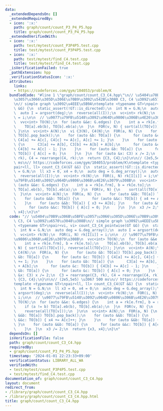 ```yaml
---
data:
  _extendedDependsOn: []
  _extendedRequiredBy:
  - icon: ':x:'
    path: graph/count/count_P3_P4_P5.hpp
    title: graph/count/count_P3_P4_P5.hpp
  _extendedVerifiedWith:
  - icon: ':x:'
    path: test/mytest/count_P3P4P5.test.cpp
    title: test/mytest/count_P3P4P5.test.cpp
  - icon: ':x:'
    path: test/mytest/find_C4.test.cpp
    title: test/mytest/find_C4.test.cpp
  _isVerificationFailed: true
  _pathExtension: hpp
  _verificationStatusIcon: ':x:'
  attributes:
    links:
    - https://codeforces.com/gym/104053/problem/K
  bundledCode: "#line 1 \"graph/count/count_C3_C4.hpp\"\n// \u5404\u70B9\u306B\u5BFE\
    \u3057\u3066\u305D\u306E\u70B9\u3092\u542B\u3080 C3, C4 \u3092\u6570\u3048\u308B\
    \n// simple graph \u3092\u4EEE\u5B9A\ntemplate <typename GT>\npair<vi, vi> count_C3_C4_pointwise(GT\
    \ &G) {\n  static_assert(!GT::is_directed);\n  int N = G.N;\n  auto deg = G.deg_array();\n\
    \  auto I = argsort(deg);\n  reverse(all(I));\n  vc<int> rk(N);\n  FOR(i, N) rk[I[i]]\
    \ = i;\n\n  // \u9077\u79FB\u5148\u3092\u964D\u9806\u306B\u4E26\u3079\u308B\n\
    \  vvc<int> TO(N);\n  for (auto &&e: G.edges) {\n    int a = rk[e.frm], b = rk[e.to];\n\
    \    TO[a].eb(b), TO[b].eb(a);\n  }\n  FOR(v, N) { sort(all(TO[v])), reverse(all(TO[v]));\
    \ }\n\n  vc<int> A(N);\n  vi C3(N), C4(N);\n  FOR(a, N) {\n    for (auto &b: TO[a])\
    \ TO[b].pop_back();\n    for (auto &b: TO[a]) {\n      for (auto &c: TO[b]) {\
    \ C4[a] += A[c], C4[c] += A[c], A[c] += 1; }\n    }\n    for (auto &b: TO[a])\
    \ {\n      C3[a] += A[b], C3[b] += A[b] + A[b];\n      for (auto &c: TO[b]) {\
    \ C4[b] += A[c] - 1; }\n    }\n    for (auto &b: TO[a]) {\n      for (auto &c:\
    \ TO[b]) { A[c] = 0; }\n    }\n  }\n  for (auto &x: C3) x /= 2;\n  C3 = rearrange(C3,\
    \ rk), C4 = rearrange(C4, rk);\n  return {C3, C4};\n}\n\n// (2e5,5e5) \u3067 500\
    \ ms\n// https://codeforces.com/gym/104053/problem/K\ntemplate <typename GT>\n\
    pair<ll, ll> count_C3_C4(GT &G) {\n  static_assert(!GT::is_directed);\n  int N\
    \ = G.N;\n  ll x3 = 0, x4 = 0;\n  auto deg = G.deg_array();\n  auto I = argsort(deg);\n\
    \  reverse(all(I));\n  vc<int> rk(N);\n  FOR(i, N) rk[I[i]] = i;\n\n  // \u9077\
    \u79FB\u5148\u3092\u964D\u9806\u306B\u4E26\u3079\u308B\n  vvc<int> TO(N);\n  for\
    \ (auto &&e: G.edges) {\n    int a = rk[e.frm], b = rk[e.to];\n    if (a != b)\
    \ TO[a].eb(b), TO[b].eb(a);\n  }\n  FOR(v, N) {\n    sort(all(TO[v]));\n    reverse(all(TO[v]));\n\
    \  }\n\n  vc<int> A(N);\n  FOR(a, N) {\n    for (auto &&b: TO[a]) TO[b].pop_back();\n\
    \    for (auto &&b: TO[a]) {\n      for (auto &&c: TO[b]) { x4 += A[c]++; }\n\
    \    }\n    for (auto &&b: TO[a]) { x3 += A[b]; }\n    for (auto &&b: TO[a]) {\n\
    \      for (auto &&c: TO[b]) { A[c] = 0; }\n    }\n  }\n  x3 /= 2;\n  return {x3,\
    \ x4};\n}\n"
  code: "// \u5404\u70B9\u306B\u5BFE\u3057\u3066\u305D\u306E\u70B9\u3092\u542B\u3080\
    \ C3, C4 \u3092\u6570\u3048\u308B\n// simple graph \u3092\u4EEE\u5B9A\ntemplate\
    \ <typename GT>\npair<vi, vi> count_C3_C4_pointwise(GT &G) {\n  static_assert(!GT::is_directed);\n\
    \  int N = G.N;\n  auto deg = G.deg_array();\n  auto I = argsort(deg);\n  reverse(all(I));\n\
    \  vc<int> rk(N);\n  FOR(i, N) rk[I[i]] = i;\n\n  // \u9077\u79FB\u5148\u3092\u964D\
    \u9806\u306B\u4E26\u3079\u308B\n  vvc<int> TO(N);\n  for (auto &&e: G.edges) {\n\
    \    int a = rk[e.frm], b = rk[e.to];\n    TO[a].eb(b), TO[b].eb(a);\n  }\n  FOR(v,\
    \ N) { sort(all(TO[v])), reverse(all(TO[v])); }\n\n  vc<int> A(N);\n  vi C3(N),\
    \ C4(N);\n  FOR(a, N) {\n    for (auto &b: TO[a]) TO[b].pop_back();\n    for (auto\
    \ &b: TO[a]) {\n      for (auto &c: TO[b]) { C4[a] += A[c], C4[c] += A[c], A[c]\
    \ += 1; }\n    }\n    for (auto &b: TO[a]) {\n      C3[a] += A[b], C3[b] += A[b]\
    \ + A[b];\n      for (auto &c: TO[b]) { C4[b] += A[c] - 1; }\n    }\n    for (auto\
    \ &b: TO[a]) {\n      for (auto &c: TO[b]) { A[c] = 0; }\n    }\n  }\n  for (auto\
    \ &x: C3) x /= 2;\n  C3 = rearrange(C3, rk), C4 = rearrange(C4, rk);\n  return\
    \ {C3, C4};\n}\n\n// (2e5,5e5) \u3067 500 ms\n// https://codeforces.com/gym/104053/problem/K\n\
    template <typename GT>\npair<ll, ll> count_C3_C4(GT &G) {\n  static_assert(!GT::is_directed);\n\
    \  int N = G.N;\n  ll x3 = 0, x4 = 0;\n  auto deg = G.deg_array();\n  auto I =\
    \ argsort(deg);\n  reverse(all(I));\n  vc<int> rk(N);\n  FOR(i, N) rk[I[i]] =\
    \ i;\n\n  // \u9077\u79FB\u5148\u3092\u964D\u9806\u306B\u4E26\u3079\u308B\n  vvc<int>\
    \ TO(N);\n  for (auto &&e: G.edges) {\n    int a = rk[e.frm], b = rk[e.to];\n\
    \    if (a != b) TO[a].eb(b), TO[b].eb(a);\n  }\n  FOR(v, N) {\n    sort(all(TO[v]));\n\
    \    reverse(all(TO[v]));\n  }\n\n  vc<int> A(N);\n  FOR(a, N) {\n    for (auto\
    \ &&b: TO[a]) TO[b].pop_back();\n    for (auto &&b: TO[a]) {\n      for (auto\
    \ &&c: TO[b]) { x4 += A[c]++; }\n    }\n    for (auto &&b: TO[a]) { x3 += A[b];\
    \ }\n    for (auto &&b: TO[a]) {\n      for (auto &&c: TO[b]) { A[c] = 0; }\n\
    \    }\n  }\n  x3 /= 2;\n  return {x3, x4};\n}\n"
  dependsOn: []
  isVerificationFile: false
  path: graph/count/count_C3_C4.hpp
  requiredBy:
  - graph/count/count_P3_P4_P5.hpp
  timestamp: '2024-01-01 22:23:33+09:00'
  verificationStatus: LIBRARY_ALL_WA
  verifiedWith:
  - test/mytest/count_P3P4P5.test.cpp
  - test/mytest/find_C4.test.cpp
documentation_of: graph/count/count_C3_C4.hpp
layout: document
redirect_from:
- /library/graph/count/count_C3_C4.hpp
- /library/graph/count/count_C3_C4.hpp.html
title: graph/count/count_C3_C4.hpp
---
```

